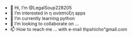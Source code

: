 - 👋 Hi, I’m @LegalSoup228205 
- 👀 I’m interested in  η ανάπτύξη apps
 - 🌱 I’m currently learning python
- 💞️ I’m looking to collaborate on ...
- 📫 How to reach me ...
with e-mail thpshicho"gmail.com
<!---
LegalSoup228205/LegalSoup228205 is a ✨ special ✨ repository because its `README.md` (this file) appears on your GitHub profile.
You can click the Preview link to take a look at your changes.
--->
